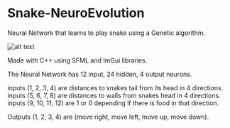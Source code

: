 # Snake-NeuroEvolution

Neural Network that learns to play snake using a Genetic algorithm.

![alt text](https://github.com/JaakkoKaikkonen/Snake-NeuroEvolution/blob/master/Snake.gif)

Made with C++ using SFML and ImGui libraries.

The Neural Network has 12 input, 24 hidden, 4 output neurons.

inputs (1, 2, 3, 4) are distances to snakes tail from its head in 4 directions.  
inputs (5, 6, 7, 8) are distances to walls from snakes head in 4 directions.  
inputs (9, 10, 11, 12) are 1 or 0 depending if there is food in that direction.

Outputs (1, 2, 3, 4) are (move right, move left, move up, move down).
